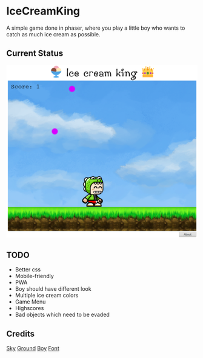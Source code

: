 # IceCreamKing
A simple game done in phaser, where you play a little boy who wants to catch as much ice cream as possible.

## Current Status
![current status](status.png)

## TODO

* Better css
* Mobile-friendly
* PWA
* Boy should have different look
* Multiple ice cream colors
* Game Menu
* Highscores
* Bad objects which need to be evaded

## Credits
[Sky](https://opengameart.org/content/sky-backdrop)
[Ground](http://www.ludicarts.com/free-game-platform-tileset/)
[Boy](https://opengameart.org/content/bevouliin-free-game-sprites-crocodile-mascot-running-and-jumping-boy-game-character)
[Font](https://www.1001fonts.com/penguin-attack-font.html)
